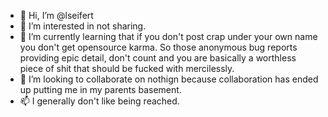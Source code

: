- 👋 Hi, I’m @lseifert
- 👀 I’m interested in not sharing. 
- 🌱 I’m currently learning that if you don't post crap under your own name you don't get opensource karma. So those anonymous bug reports providing epic detail, don't count and you are basically a worthless piece of shit that should be fucked with mercilessly.
- 💞️ I’m looking to collaborate on nothign because collaboration has ended up putting me in my parents basement. 
- 📫 I generally don't like being reached. 

<!---
lseifert/lseifert is a ✨ special ✨ repository because its `README.md` (this file) appears on your GitHub profile.
You can click the Preview link to take a look at your changes.
--->
